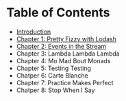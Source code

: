 # Table of Contents
- [Introduction](/introduction/introduction.md)
- [Chapter 1: Pretty Fizzy with Lodash](/chapters/one/one.md)
- [Chapter 2: Events in the Stream](/chapters/two/two.md)
- Chapter 3: Lambda Lambda Lambda
- Chapter 4: Mo Mad Bout Monads
- Chapter 5: Testing Testing
- Chatper 6: Carte Blanche
- Chapter 7: Practice Makes Perfect
- Chatper 8: Stop When I Say
